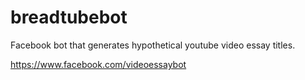 # breadtubebot
Facebook bot that generates hypothetical youtube video essay titles.

https://www.facebook.com/videoessaybot
